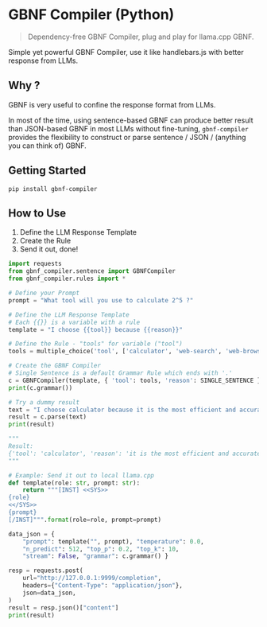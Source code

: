 # GBNF Compiler (Python)

> Dependency-free GBNF Compiler, plug and play for llama.cpp GBNF.

Simple yet powerful GBNF Compiler, use it like handlebars.js with better response from LLMs.

## Why ?

GBNF is very useful to confine the response format from LLMs.

In most of the time, using sentence-based GBNF can produce better result than JSON-based GBNF in most LLMs without fine-tuning, `gbnf-compiler` provides the flexibility to construct or parse sentence / JSON / (anything you can think of) GBNF.

## Getting Started

`pip install gbnf-compiler`

## How to Use

1. Define the LLM Response Template
2. Create the Rule
3. Send it out, done!

```python
import requests
from gbnf_compiler.sentence import GBNFCompiler
from gbnf_compiler.rules import *

# Define your Prompt
prompt = "What tool will you use to calculate 2^5 ?"

# Define the LLM Response Template
# Each {{}} is a variable with a rule
template = "I choose {{tool}} because {{reason}}"

# Define the Rule - "tools" for variable ("tool")
tools = multiple_choice('tool', ['calculator', 'web-search', 'web-browse'])

# Create the GBNF Compiler
# Single Sentence is a default Grammar Rule which ends with '.'
c = GBNFCompiler(template, { 'tool': tools, 'reason': SINGLE_SENTENCE })
print(c.grammar())

# Try a dummy result
text = "I choose calculator because it is the most efficient and accurate way to calculate 2^5."
result = c.parse(text)
print(result)

"""
Result: 
{'tool': 'calculator', 'reason': 'it is the most efficient and accurate way to calculate 2^5.'}
"""

# Example: Send it out to local llama.cpp
def template(role: str, prompt: str):
    return """[INST] <<SYS>>
{role}
<</SYS>>
{prompt}
[/INST]""".format(role=role, prompt=prompt)

data_json = {
    "prompt": template("", prompt), "temperature": 0.0,
    "n_predict": 512, "top_p": 0.2, "top_k": 10,
    "stream": False, "grammar": c.grammar() }

resp = requests.post(
    url="http://127.0.0.1:9999/completion",
    headers={"Content-Type": "application/json"},
    json=data_json,
)
result = resp.json()["content"]
print(result)
```

